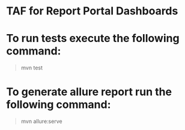 # TAF for Report Portal Dashboards

# To run tests execute the following command:
>mvn test

# To generate allure report run the following command:
>mvn allure:serve